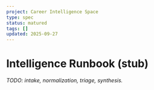 ```yaml
---
project: Career Intelligence Space
type: spec
status: matured
tags: []
updated: 2025-09-27
---
```


# Intelligence Runbook (stub)
_TODO: intake, normalization, triage, synthesis._
